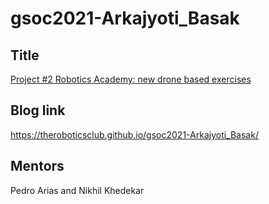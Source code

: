 # gsoc2021-Arkajyoti_Basak

## Title

[Project #2 Robotics Academy: new drone based exercises](https://jderobot.github.io/activities/gsoc/2021#project-2-robotics-academy-new-drone-based-exercises)

## Blog link

https://theroboticsclub.github.io/gsoc2021-Arkajyoti_Basak/

## Mentors

Pedro Arias and Nikhil Khedekar